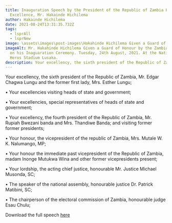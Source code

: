 ```yaml
---
title: Inauguration Speech by the President of the Republic of Zambia His
  Excellence, Mr. Hakainde Hichilema
author: Hakainde Hichilema
date: 2021-08-24T13:31:35.732Z
tags:
  - lsprAll
  - lsprNew
image: \assets\images\post-images\Hakahinde Hichilema Given a Guard of Honour by the Zambian Army on his Inaguaration Ceremony.jpg
imageAlt: Mr. Hakahinde Hichilema Given a Guard of Honour by the Zambian Army
  on his Inaguaration Ceremony. Tuesday, 24th August, 2021. At the National
  Heros Stadium Lusaka.
description: Your excellency, the sixth president of the Republic of Zambia, Mr. Edgar Chagwa Lungu and the former first lady, Mrs. Esther Lungu;
---
```


Your excellency, the sixth president of the Republic of Zambia, Mr. Edgar Chagwa Lungu and the former first lady, Mrs. Esther Lungu;

• Your excellencies visiting heads of state and government;

• Your excellencies, special representatives of heads of state and government;

• Your excellency, the fourth president of the Republic of Zambia, Mr. Rupiah Bwezani banda and Mrs. Thandiwe Banda; and visiting former former presidents;

• Your honour, the vicepresident of the republic of Zambia, Mrs. Mutale W. K. Nalumango, MP;

• Your honour the immediate past vicepresident of the Republic of Zambia, madam Inonge Mutukwa Wina and other former vicepresidents present;

• Your lordship, the acting chief justice, honourable Mr. Justice Michael Musonda, SC;

• The speaker of the national assembly, honourable justice Dr. Patrick Matibini, SC;

• The chairperson of the electoral commission of Zambia, honourable judge Esau Chulu;

Download the full speech [here](/assets/documents/speeches/PRESIDENT-HAKAINDE-HICHILEMA-DELIVERS-INAUGURAL-SPEECH.pdf)
